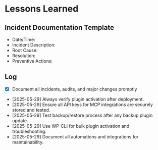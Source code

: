 # Lessons Learned

## Incident Documentation Template
- Date/Time:
- Incident Description:
- Root Cause:
- Resolution:
- Preventive Actions:

## Log
- [x] Document all incidents, audits, and major changes promptly

- [2025-05-29] Always verify plugin activation after deployment.
- [2025-05-29] Ensure all API keys for MCP integrations are securely stored and tested.
- [2025-05-29] Test backup/restore process after any backup plugin update.
- [2025-05-29] Use WP-CLI for bulk plugin activation and troubleshooting.
- [2025-05-29] Document all automations and integrations for maintainability. 